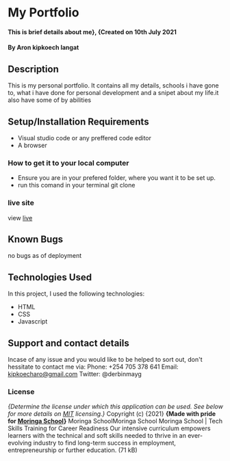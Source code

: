 # My Portfolio
#### This is brief details about me}, {Created on 10th July 2021
#### By **<a>Aron kipkoech langat</a>**
## Description
This is my personal portfolio. It contains all my details, schools i have gone to, what i have done for personal development and a snipet about my life.it also have some of by abilities
## Setup/Installation Requirements
* Visual studio code or any preffered code editor
* A browser
### How to get it to your local computer
* Ensure you are in your prefered folder, where you want it to be set up.
* run this comand in your terminal git clone
### live site 
view [live](https://lanarokip.github.io/Portfolio-Landig_Page/)
## Known Bugs
no bugs as of deployment
## Technologies Used
In this project, I used the following technologies:
* HTML
* CSS
* Javascript
## Support and contact details
Incase of any issue and you would like to be helped to sort out, don't hessitate to contact me via:
Phone: +254 705 378 641 
Email: kipkoecharo@gmail.com
Twitter: @derbinmayg
### License
*{Determine the license under which this application can be used.  See below for more details on [MIT](license) licensing.}*
Copyright (c) {2021}
**{Made with pride for <a href="https://moringaschool.com" target="_blank">Moringa School</a>}**
Moringa SchoolMoringa School
Moringa School | Tech Skills Training for Career Readiness
Our intensive curriculum empowers learners with the technical and soft skills needed to thrive in an ever-evolving industry to find long-term success in employment, entrepreneurship or further education. (71 kB)
